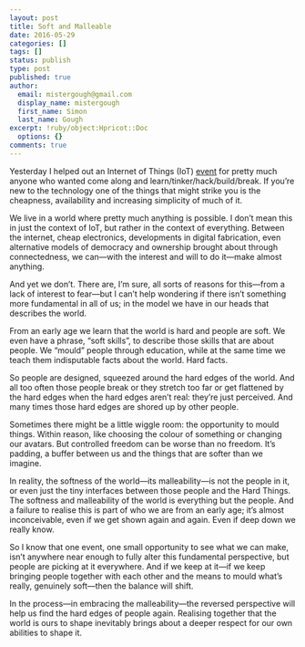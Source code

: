 ```yaml
---
layout: post
title: Soft and Malleable
date: 2016-05-29
categories: []
tags: []
status: publish
type: post
published: true
author:
  email: mistergough@gmail.com
  display_name: mistergough
  first_name: Simon
  last_name: Gough
excerpt: !ruby/object:Hpricot::Doc
  options: {}
comments: true
---
```

Yesterday I helped out an Internet of Things (IoT) [event](https://twitter.com/search?f=tweets&vertical=default&q=%23ThingsCamp&src=tyah) for pretty much anyone who wanted come along and learn/tinker/hack/build/break. If you’re new to the technology one of the things that might strike you is the cheapness, availability and increasing simplicity of much of it.

We live in a world where pretty much anything is possible. I don’t mean this in just the context of IoT, but rather in the context of everything. Between the internet, cheap electronics, developments in digital fabrication, even alternative models of democracy and ownership brought about through connectedness, we can—with the interest and will to do it—make almost anything.

And yet we don’t. There are, I’m sure, all sorts of reasons for this—from a lack of interest to fear—but I can’t help wondering if there isn’t something more fundamental in all of us; in the model we have in our heads that describes the world.

From an early age we learn that the world is hard and people are soft. We even have a phrase, “soft skills”, to describe those skills that are about people. We “mould” people through education, while at the same time we teach them indisputable facts about the world. Hard facts.

So people are designed, squeezed around the hard edges of the world. And all too often those people break or they stretch too far or get flattened by the hard edges when the hard edges aren’t real: they’re just perceived. And many times those hard edges are shored up by other people.

Sometimes there might be a little wiggle room: the opportunity to mould things. Within reason, like choosing the colour of something or changing our avatars. But controlled freedom can be worse than no freedom. It’s padding, a buffer between us and the things that are softer than we imagine.

In reality, the softness of the world—its malleability—is not the people in it, or even just the tiny interfaces between those people and the Hard Things. The softness and malleability of the world is everything but the people. And a failure to realise this is part of who we are from an early age; it’s almost inconceivable, even if we get shown again and again. Even if deep down we really know.

So I know that one event, one small opportunity to see what we can make, isn’t anywhere near enough to fully alter this fundamental perspective, but people are picking at it everywhere. And if we keep at it—if we keep bringing people together with each other and the means to mould what’s really, genuinely soft—then the balance will shift.

In the process—in embracing the malleability—the reversed perspective will help us find the hard edges of people again. Realising together that the world is ours to shape inevitably brings about a deeper respect for our own abilities to shape it.